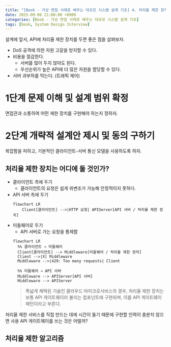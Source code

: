 ```yaml
---
title: "[Book - 가상 면접 사례로 배우는 대규모 시스템 설계 기초] 4. 처리율 제한 장치의 설계"
date: 2025-09-06 21:00:00 +0900
categories: [Book - 가상 면접 사례로 배우는 대규모 시스템 설계 기초]
tags: [book, System Design Interview]
---
```


설계에 앞서, API에 처리율 제한 장치를 두면 좋은 점을 살펴보자.
* DoS 공격에 의한 자원 고갈을 방지할 수 있다.
* 비용을 절감한다.
  * 서버를 많이 두지 않아도 된다.
  * 우선순위가 높은 API에 더 많은 자원을 할당할 수 있다.
* 서버 과부하를 막는다. (트래픽 제어)

# 1단계 문제 이해 및 설계 범위 확정
면접관과 소통하여 어떤 제한 장치를 구현해야 하는지 정하자.

# 2단계 개략적 설계안 제시 및 동의 구하기
복잡함을 피하고, 기본적인 클라이언트-서버 통신 모델을 사용하도록 하자.

## 처리율 제한 장치는 어디에 둘 것인가?
* 클라이언트 측에 두기
  * 클라이언트의 요청은 쉽게 위변조가 가능해 안정적이지 못하다.
* API 서버 측에 두기
  ```mermaid
  flowchart LR
      Client[클라이언트] -->|HTTP 요청| APIServer[API 서버 / 처리율 제한 장치]
  ```
* 미들웨어로 두기
  * API 서버로 가는 요청을 통제함
  ```mermaid
  flowchart LR
    %% 클라이언트 → 미들웨어
    Client[클라이언트] --> Middleware[미들웨어 / 처리율 제한 장치]
    Client -->|X| Middleware
    Middleware -->|429: Too many requests| Client

    %% 미들웨어 → API 서버
    Middleware --> APIServer[API 서버]
    Middleware --> APIServer
  ```
  > 폭넓게 채택된 기술인 클라우드 마이크로서비스의 경우, 처리율 제한 장치는 보통 API 게이트웨이라 불리는 컴포넌트에 구현되며, 이를 API 게이트웨이 패턴이라고 부른다.

처리율 제한 서비스를 직접 만드는 데에 시간이 들기 때문에 구현할 인력이 충분치 않으면 사용 API 게이트웨이를 쓰는 것은 어떨까?

## 처리율 제한 알고리즘


